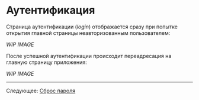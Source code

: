 # Аутентификация

Страница аутентификации (*login*) отображается сразу при попытке открытия главной страницы неавторизованным пользователем:

*WIP IMAGE*

После успешной аутентификации происходит переадресация на главную страницу приложения:

*WIP IMAGE*

---

Следующее: [Сброс пароля](../06-forgot/README.md)
